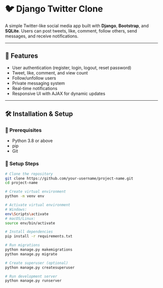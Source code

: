 # 🐦 Django Twitter Clone

A simple Twitter-like social media app built with **Django**, **Bootstrap**, and **SQLite**. Users can post tweets, like, comment, follow others, send messages, and receive notifications.

---

## 🚀 Features

- User authentication (register, login, logout, reset password)
- Tweet, like, comment, and view count
- Follow/unfollow users
- Private messaging system
- Real-time notifications
- Responsive UI with AJAX for dynamic updates

----------------------------------------------------------------

## 🛠 Installation & Setup

### 🔗 Prerequisites
- Python 3.8 or above
- pip
- Git

### 🧱 Setup Steps

```bash
# Clone the repository
git clone https://github.com/your-username/project-name.git
cd project-name

# Create virtual environment
python -m venv env

# Activate virtual environment
# Windows:
env\Scripts\activate
# macOS/Linux:
source env/bin/activate

# Install dependencies
pip install -r requirements.txt

# Run migrations
python manage.py makemigrations
python manage.py migrate

# Create superuser (optional)
python manage.py createsuperuser

# Run development server
python manage.py runserver
